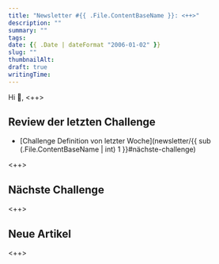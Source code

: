 ```yaml
---
title: "Newsletter #{{ .File.ContentBaseName }}: <++>"
description: ""
summary: ""
tags:
date: {{ .Date | dateFormat "2006-01-02" }}
slug: ""
thumbnailAlt:
draft: true
writingTime:
---
```


Hi :slightly_smiling_face:,
<++>

## Review der letzten Challenge

- [Challenge Definition von letzter Woche](newsletter/{{ sub (.File.ContentBaseName | int) 1 }}#nächste-challenge)

<++>

## Nächste Challenge

<++>

## Neue Artikel

<++>
